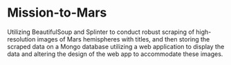 # Mission-to-Mars

Utilizing BeautifulSoup and Splinter to conduct robust scraping of high-resolution images of Mars hemispheres with titles, and then storing the scraped data on a Mongo database utilizing a web application to display the data and altering the design of the web app to accommodate these images.
